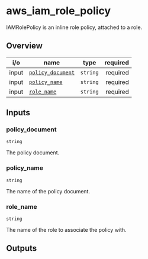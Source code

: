 <!-- This file was generated by structdoc. DO NOT EDIT. -->
<!-- For changes modify iam_role_policy.go instead. -->

# aws_iam_role_policy

IAMRolePolicy is an inline role policy, attached to a role.

## Overview

| i/o | name | type | required |
| --- | ---- | ---- | -------: |
| input | [`policy_document`](#policy_document) | `string` | required |
| input | [`policy_name`](#policy_name) | `string` | required |
| input | [`role_name`](#role_name) | `string` | required |


## Inputs

### policy_document

`string`

The policy document.

### policy_name

`string`

The name of the policy document.

### role_name

`string`

The name of the role to associate the policy with.

## Outputs

